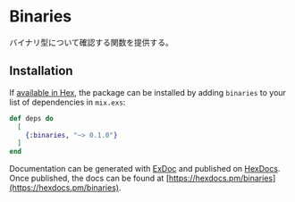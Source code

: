 # Binaries

バイナリ型について確認する関数を提供する。

## Installation

If [available in Hex](https://hex.pm/docs/publish), the package can be installed
by adding `binaries` to your list of dependencies in `mix.exs`:

```elixir
def deps do
  [
    {:binaries, "~> 0.1.0"}
  ]
end
```

Documentation can be generated with [ExDoc](https://github.com/elixir-lang/ex_doc)
and published on [HexDocs](https://hexdocs.pm). Once published, the docs can
be found at [https://hexdocs.pm/binaries](https://hexdocs.pm/binaries).

